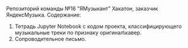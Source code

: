 Репозиторий команды №16 "ЯМузыкант" Хакатон, заказчик ЯндексМузыка.
Содержание:
1. Тетрадь Jupyter Notebook с кодом проекта, классифицирующего музыкальные треки по признаку оригинал\кавер.
2. Сопроводительное письмо.
